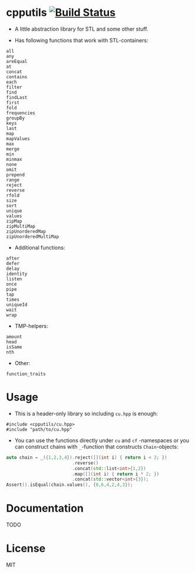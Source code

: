 cpputils [![Build Status](https://travis-ci.org/baabelfish/cpputils.svg?branch=master)](https://travis-ci.org/baabelfish/cpputils)
========

- A little abstraction library for STL and some other stuff.

- Has following functions that work with STL-containers:

```
all
any
areEqual
at
concat
contains
each
filter
find
findLast
first
fold
frequencies
groupBy
keys
last
map
mapValues
max
merge
min
minmax
none
omit
prepend
range
reject
reverse
rfold
size
sort
unique
values
zipMap
zipMultiMap
zipUnorderedMap
zipUnorderedMultiMap
```

- Additional functions:

```
after
defer
delay
identity
listen
once
pipe
tap
times
uniqueId
wait
wrap
```

- TMP-helpers:

```
amount
head
isSame
nth
```

- Other:
```
function_traits
```


# Usage
- This is a header-only library so including `cu.hpp` is enough:
```
#include <cpputils/cu.hpp>
#include "path/to/cu.hpp"
```

- You can use the functions directly under `cu` and `cf` -namespaces or
 you can construct chains with `_`-function that constructs `Chain`-objects:

```cpp
auto chain = _({1,2,3,4}).reject([](int i) { return i < 2; })
                         .reverse()
                         .concat(std::list<int>{1,2})
                         .map([](int i) { return i * 2; })
                         .concat(std::vector<int>{3});
Assert().isEqual(chain.values(), {8,6,4,2,4,3});
```

# Documentation
TODO

# License
MIT
